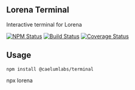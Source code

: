 ## Lorena Terminal

Interactive terminal for Lorena

[![NPM Status](https://img.shields.io/npm/v/@caelumlabs/terminal.svg?style=flat)](https://www.npmjs.com/package/@caelumlabs/terminal)
[![Build Status](https://travis-ci.org/caelumlabs/lorena.svg?branch=master)](https://travis-ci.org/caelumlabs/comms)
[![Coverage Status](https://coveralls.io/repos/github/caelumlabs/lorena/badge.svg?branch=master)](https://coveralls.io/github/caelumlabs/lorena?branch=master)

## Usage

```
npm install @caelumlabs/terminal
```

npx lorena 
